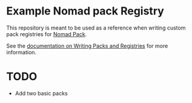 # Example Nomad pack Registry

This repository is meant to be used as a reference when writing custom pack registries for [Nomad Pack](https://github.com/hashicorp/nomad-pack).

See the [documentation on Writing Packs and Registries](https://github.com/hashicorp/nomad-pack/blob/main/docs/docs/writing-packs.md) for more information.

# TODO

- Add two basic packs
